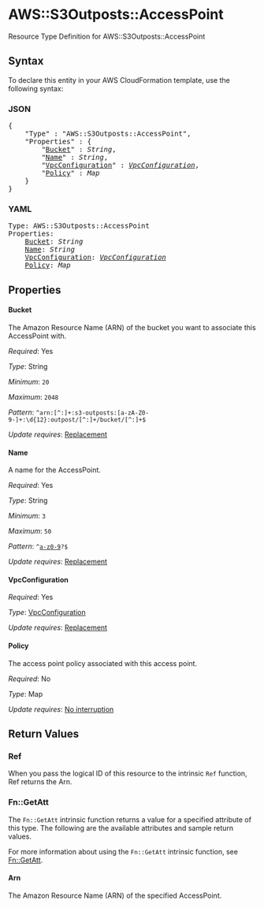 # AWS::S3Outposts::AccessPoint

Resource Type Definition for AWS::S3Outposts::AccessPoint

## Syntax

To declare this entity in your AWS CloudFormation template, use the following syntax:

### JSON

<pre>
{
    "Type" : "AWS::S3Outposts::AccessPoint",
    "Properties" : {
        "<a href="#bucket" title="Bucket">Bucket</a>" : <i>String</i>,
        "<a href="#name" title="Name">Name</a>" : <i>String</i>,
        "<a href="#vpcconfiguration" title="VpcConfiguration">VpcConfiguration</a>" : <i><a href="vpcconfiguration.md">VpcConfiguration</a></i>,
        "<a href="#policy" title="Policy">Policy</a>" : <i>Map</i>
    }
}
</pre>

### YAML

<pre>
Type: AWS::S3Outposts::AccessPoint
Properties:
    <a href="#bucket" title="Bucket">Bucket</a>: <i>String</i>
    <a href="#name" title="Name">Name</a>: <i>String</i>
    <a href="#vpcconfiguration" title="VpcConfiguration">VpcConfiguration</a>: <i><a href="vpcconfiguration.md">VpcConfiguration</a></i>
    <a href="#policy" title="Policy">Policy</a>: <i>Map</i>
</pre>

## Properties

#### Bucket

The Amazon Resource Name (ARN) of the bucket you want to associate this AccessPoint with.

_Required_: Yes

_Type_: String

_Minimum_: <code>20</code>

_Maximum_: <code>2048</code>

_Pattern_: <code>^arn:[^:]+:s3-outposts:[a-zA-Z0-9\-]+:\d{12}:outpost\/[^:]+\/bucket\/[^:]+$</code>

_Update requires_: [Replacement](https://docs.aws.amazon.com/AWSCloudFormation/latest/UserGuide/using-cfn-updating-stacks-update-behaviors.html#update-replacement)

#### Name

A name for the AccessPoint.

_Required_: Yes

_Type_: String

_Minimum_: <code>3</code>

_Maximum_: <code>50</code>

_Pattern_: <code>^[a-z0-9]([a-z0-9\\-]*[a-z0-9])?$</code>

_Update requires_: [Replacement](https://docs.aws.amazon.com/AWSCloudFormation/latest/UserGuide/using-cfn-updating-stacks-update-behaviors.html#update-replacement)

#### VpcConfiguration

_Required_: Yes

_Type_: <a href="vpcconfiguration.md">VpcConfiguration</a>

_Update requires_: [Replacement](https://docs.aws.amazon.com/AWSCloudFormation/latest/UserGuide/using-cfn-updating-stacks-update-behaviors.html#update-replacement)

#### Policy

The access point policy associated with this access point.

_Required_: No

_Type_: Map

_Update requires_: [No interruption](https://docs.aws.amazon.com/AWSCloudFormation/latest/UserGuide/using-cfn-updating-stacks-update-behaviors.html#update-no-interrupt)

## Return Values

### Ref

When you pass the logical ID of this resource to the intrinsic `Ref` function, Ref returns the Arn.

### Fn::GetAtt

The `Fn::GetAtt` intrinsic function returns a value for a specified attribute of this type. The following are the available attributes and sample return values.

For more information about using the `Fn::GetAtt` intrinsic function, see [Fn::GetAtt](https://docs.aws.amazon.com/AWSCloudFormation/latest/UserGuide/intrinsic-function-reference-getatt.html).

#### Arn

The Amazon Resource Name (ARN) of the specified AccessPoint.


